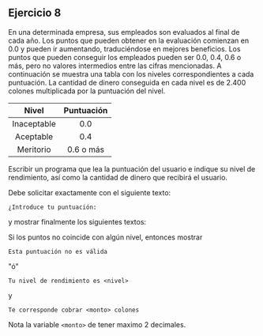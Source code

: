 ## Ejercicio 8

En una determinada empresa, sus empleados son evaluados al final de cada año. Los puntos que pueden obtener en la evaluación comienzan en 0.0 y pueden ir aumentando, traduciéndose en mejores beneficios.
Los puntos que pueden conseguir los empleados pueden ser 0.0, 0.4, 0.6 o más, pero no valores intermedios entre las cifras mencionadas.
A continuación se muestra una tabla con los niveles correspondientes a cada puntuación.
La cantidad de dinero conseguida en cada nivel es de 2.400 colones multiplicada por la puntuación del nivel.

|    Nivel    | Puntuación |
|:-----------:|:----------:|
| Inaceptable |    0.0     |
|  Aceptable  |    0.4     |
|  Meritorio  | 0.6 o más  |

Escribir un programa que lea la puntuación del usuario e indique su nivel de rendimiento, así como la cantidad de dinero que recibirá el usuario.

Debe solicitar exactamente con el siguiente texto:

`¿Introduce tu puntuación:`

y mostrar finalmente los siguientes textos:

Si los puntos no coincide con algún nivel, entonces mostrar 

`Esta puntuación no es válida`

"ó"

`Tu nivel de rendimiento es <nivel>`

y

`Te corresponde cobrar <monto> colones` 

Nota la variable `<monto>` de tener maximo 2 decimales.

